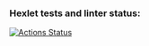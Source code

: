 ### Hexlet tests and linter status:
[![Actions Status](https://github.com/EkaterinaPastina/python-project-49/actions/workflows/hexlet-check.yml/badge.svg)](https://github.com/EkaterinaPastina/python-project-49/actions)